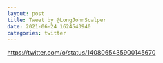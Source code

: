 ```yaml
--- 
layout: post 
title: Tweet by @LongJohnScalper 
date: 2021-06-24 1624543940 
categories: twitter 
--- 
```

https://twitter.com/o/status/1408065435900145670